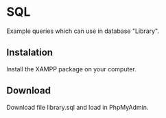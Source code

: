 # SQL

Example queries which can use in database "Library".

## Instalation

Install the XAMPP package on your computer.

## Download

Download file library.sql and load in PhpMyAdmin. 
